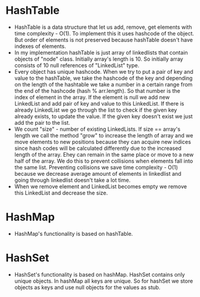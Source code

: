 # HashTable 
- HashTable is a data structure that let us add, remove, get elements with time complexity - O(1). To implement this it uses hashcode of the object. But order of elements is not preserved because hashTable doesn't have indexes of elements.
- In my implementation hashTable is just array of linkedlists that contain objects of "node" class. Initially array's length is 10. So initially array consists of 10 null references of "LinkedList" type.
- Every object has unique hashcode. When we try to put a pair of key and value to the hashTable, we take the hashcode of the key and depending on the length of the hashtable we take a number in a certain range from the end of the hashcode (hash % arr.length). So that number is the index of element in the array. If the element is null we add new LinkedList and add pair of key and value to this LinkedList. If there is already LinkedList we go through the list to check if the given key already exists, to update the value. If the given key doesn't exist we just add the pair to the list.
- We count "size" - number of existing LinkedLists. If size == array's length we call the method "grow" to increase the length of array and we move elements to new positions because they can acquire new indices since hash codes will be calculated differently due to the increased length of the array. Еhey can remain in the same place or move to a new half of the array. We do this to prevent collisions when elements fall into the same list. Preventing collisions we save time complexity - O(1) because we decrease average amount of elements in linkedlist and going through linkedlist doesn't take a lot time.
- When we remove element and LinkedList becomes empty we remove this LinkedList and decrease the size.
# HashMap
- HashMap's functionality is based on hashTable.
# HashSet 
- HashSet's functionality is based on hashMap. HashSet contains only unique objects. In hashMap all keys are unique. So for hashSet we store objects as keys and use null objects for the values as stub.
